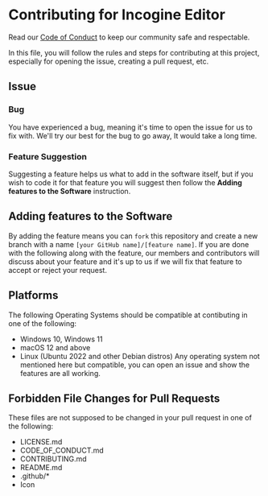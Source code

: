 # Contributing for Incogine Editor
Read our [Code of Conduct](https://github.com/leafstudiosDot/incogine-editor/blob/master/CODE_OF_CONDUCT.md) to keep our community safe and respectable.

In this file, you will follow the rules and steps for contributing at this project, especially for opening the issue, creating a pull request, etc.

## Issue
### Bug
You have experienced a bug, meaning it's time to open the issue for us to fix with. We'll try our best for the bug to go away, It would take a long time.
### Feature Suggestion
Suggesting a feature helps us what to add in the software itself, but if you wish to code it for that feature you will suggest then follow the **Adding features to the Software** instruction.

## Adding features to the Software
By adding the feature means you can `fork` this repository and create a new branch with a name `[your GitHub name]/[feature name]`.
If you are done with the following along with the feature, our members and contributors will discuss about your feature and it's up to us if we will fix that feature to accept or reject your request.

## Platforms
The following Operating Systems should be compatible at contibuting in one of the following:
- Windows 10, Windows 11
- macOS 12 and above
- Linux (Ubuntu 2022 and other Debian distros)
Any operating system not mentioned here but compatible, you can open an issue and show the features are all working.

## Forbidden File Changes for Pull Requests
These files are not supposed to be changed in your pull request in one of the following:
- LICENSE.md
- CODE_OF_CONDUCT.md
- CONTRIBUTING.md
- README.md
- .github/*
- Icon
